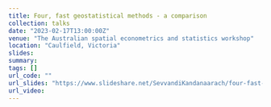 ```yaml
---
title: Four, fast geostatistical methods - a comparison
collection: talks
date: "2023-02-17T13:00:00Z" 
venue: "The Australian spatial econometrics and statistics workshop"
location: "Caulfield, Victoria"
slides: 
summary: 
tags: []
url_code: ""
url_slides: "https://www.slideshare.net/SevvandiKandanaarach/four-fast-geostatistical-methods-a-comparison"
url_video: 
---
```


